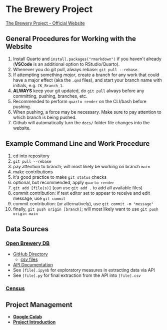 # The Brewery Project

[The Brewery Project - Official Website](https://the-brewery-project.github.io/The-Brewery-Project/)

## General Procedures for Working with the Website

1. Install Quarto and `install.packages("rmarkdown")` if you haven't already (**VSCode** is an additional option to RStudio/Quarto).
2. Whenever you do git pull, always rebase: `git pull --rebase`.
3. If attempting something *major*, create a branch for any work that could have a major effect (aka the `.qmd` files), and start your branch name with initials, e.g. `CK_Branch_1`.
4. **ALWAYS** keep your git updated, do `git pull` always before any committing, pushing, branches, etc.
5. Recommended to perform `quarto render` on the CLI/bash before pushing.
6. When pushing, a force may be necessary. Make sure to pay attention to which branch is being pushed.
7. Github will automatically turn the `docs/` folder file changes into the website.

## Example Command Line and Work Procedure

1. cd into repository
2. `git pull --rebase`
3. pay attention to branch; will most likely be working on branch `main`
4. make contributions
5. it's good practice to make `git status` checks
6. optional, but recommended, apply `quarto render`
7. `git add [file(s)]` (can use `git add .` to add all available files)
8. commit contribution: if text editor set to appear to receive and edit message, use `git commit`
9. commit contribution: (or alternatively), use `git commit -m "message"`
10. finally, `git push origin [branch]`; will most likely want to use `git push origin main`

## Data Sources

### [Open Brewery DB](https://www.openbrewerydb.org/)

- [GitHub Directory](https://github.com/openbrewerydb/openbrewerydb/)
  - [csv files](https://github.com/openbrewerydb/openbrewerydb/tree/master/data)
- [API Documentation](https://www.openbrewerydb.org/documentation)
- See `[file].ipynb` for exploratory measures in extracting data via API
- See `[file].py` for final extraction from the API into `[file].csv`
  
### [Census](https://www.census.gov/data/tables/time-series/demo/popest/2020s-counties-detail.html)
  
## Project Management

- [**Google Colab**](https://colab.research.google.com/drive/1ibfuagpEE6WWkICI7EIa3ieKFlFbBQqU?authuser=1)
- [**Project Introduction**](https://docs.google.com/document/d/1eNdriCLmfu4RV5lMJWjYJYKHs_v17lRWWTFNnlEVmzs/edit)
